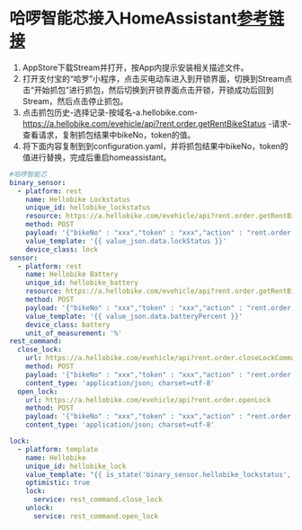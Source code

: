 # 哈啰智能芯接入HomeAssistant[参考链接](https://1min.cc/archives/164.html)
1. AppStore下载Stream并打开，按App内提示安装相关描述文件。
2. 打开支付宝的“哈罗”小程序，点击买电动车进入到开锁界面，切换到Stream点击“开始抓包”进行抓包，然后切换到开锁界面点击开锁，开锁成功后回到Stream，然后点击停止抓包。
3. 点击抓包历史-选择记录-按域名-a.hellobike.com-https://a.hellobike.com/evehicle/api?rent.order.getRentBikeStatus -请求-查看请求，复制抓包结果中bikeNo，token的值。
4. 将下面内容复制到到configuration.yaml，并将抓包结果中bikeNo，token的值进行替换，完成后重启homeassistant。
```yaml
#哈啰智能芯
binary_sensor:
  - platform: rest
    name: Hellobike Lockstatus
    unique_id: hellobike_lockstatus
    resource: https://a.hellobike.com/evehicle/api?rent.order.getRentBikeStatus
    method: POST
    payload: '{"bikeNo" : "xxx","token" : "xxx","action" : "rent.order.getRentBikeStatus"}'
    value_template: '{{ value_json.data.lockStatus }}'
    device_class: lock
sensor:
  - platform: rest
    name: Hellobike Battery
    unique_id: hellobike_battery
    resource: https://a.hellobike.com/evehicle/api?rent.order.getRentBikeStatus
    method: POST
    payload: '{"bikeNo" : "xxx","token" : "xxx","action" : "rent.order.getRentBikeStatus"}'
    value_template: '{{ value_json.data.batteryPercent }}'
    device_class: battery
    unit_of_measurement: '%'
rest_command:
  close_lock:
    url: https://a.hellobike.com/evehicle/api?rent.order.closeLockCommand
    method: POST
    payload: '{"bikeNo" : "xxx","token" : "xxx","action" : "rent.order.closeLockCommand"}'
    content_type: 'application/json; charset=utf-8'
  open_lock:
    url: https://a.hellobike.com/evehicle/api?rent.order.openLock
    method: POST
    payload: '{"bikeNo" : "xxx","token" : "xxx","action" : "rent.order.openLock"}'
    content_type: 'application/json; charset=utf-8'

lock:
  - platform: template
    name: Hellobike
    unique_id: hellobike_lock
    value_template: "{{ is_state('binary_sensor.hellobike_lockstatus', 'off') }}"
    optimistic: true
    lock:
      service: rest_command.close_lock
    unlock:
      service: rest_command.open_lock
```
